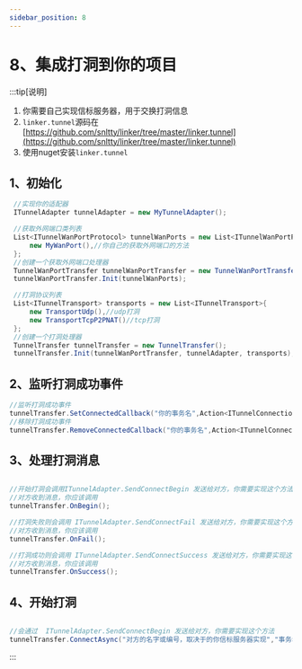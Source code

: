 ```yaml
---
sidebar_position: 8
---
```


# 8、集成打洞到你的项目
:::tip[说明]
1. 你需要自己实现信标服务器，用于交换打洞信息
2. `linker.tunnel`源码在[https://github.com/snltty/linker/tree/master/linker.tunnel](https://github.com/snltty/linker/tree/master/linker.tunnel)
3. 使用nuget安装`linker.tunnel`

## 1、初始化
```c#
 //实现你的适配器
 ITunnelAdapter tunnelAdapter = new MyTunnelAdapter();

 //获取外网端口类列表
 List<ITunnelWanPortProtocol> tunnelWanPorts = new List<ITunnelWanPortProtocol>{
     new MyWanPort(),//你自己的获取外网端口的方法
 };
 //创建一个获取外网端口处理器
 TunnelWanPortTransfer tunnelWanPortTransfer = new TunnelWanPortTransfer();
 tunnelWanPortTransfer.Init(tunnelWanPorts);

 //打洞协议列表
 List<ITunnelTransport> transports = new List<ITunnelTransport>{
     new TransportUdp(),//udp打洞
     new TransportTcpP2PNAT()//tcp打洞
 };
 //创建一个打洞处理器
 TunnelTransfer tunnelTransfer = new TunnelTransfer();
 tunnelTransfer.Init(tunnelWanPortTransfer, tunnelAdapter, transports);
```

## 2、监听打洞成功事件
```c#
//监听打洞成功事件
tunnelTransfer.SetConnectedCallback("你的事务名",Action<ITunnelConnection> callback);
//移除打洞成功事件
tunnelTransfer.RemoveConnectedCallback("你的事务名",Action<ITunnelConnection> callback)
```

## 3、处理打洞消息
```c#

//开始打洞会调用ITunnelAdapter.SendConnectBegin 发送给对方，你需要实现这个方法
//对方收到消息，你应该调用
tunnelTransfer.OnBegin();

//打洞失败则会调用 ITunnelAdapter.SendConnectFail 发送给对方，你需要实现这个方法
//对方收到消息，你应该调用
tunnelTransfer.OnFail();

//打洞成功则会调用 ITunnelAdapter.SendConnectSuccess 发送给对方，你需要实现这个方法
//对方收到消息，你应该调用
tunnelTransfer.OnSuccess();

```

## 4、开始打洞
```c#

//会通过  ITunnelAdapter.SendConnectBegin 发送给对方，你需要实现这个方法
tunnelTransfer.ConnectAsync("对方的名字或编号，取决于的你信标服务器实现","事务名",TunnelProtocolType.None);
```
:::